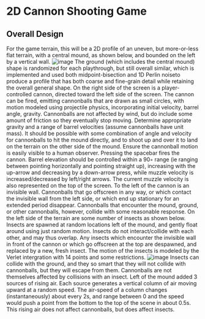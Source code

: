 # 2D Cannon Shooting Game
## Overall Design
For the game terrain, this will be a 2D profile of an uneven, but more-or-less flat terrain, with a central mound, as shown below, and bounded on the left by a vertical wall.
![image](https://user-images.githubusercontent.com/68981504/148133772-20c50e71-43a8-40cf-8d27-6be130307937.png)
The ground (which includes the central mound) shape is randomized for each playthrough, but still overall similar, which is implemented and used both midpoint-bisection and 1D Perlin noiseto produce a profile that has both coarse and fine-grain detail while retaining the overall general shape.
On the right side of the screen is a player-controlled cannon, directed toward the left side of the screen. The cannon can be fired, emitting cannonballs that are drawn as small circles, with motion modeled using projectile physics, incorporating initial velocity, barrel angle, gravity. Cannonballs are not affected by wind,  but do include some amount of friction so they eventually stop moving.
Determine appropriate gravity and a range of barrel velocities (assume cannonballs have unit mass). It should be possible with some combination of angle and velocity for cannonballs to hit the mound directly, and to shoot up and over it to land on the terrain on the other side of the mound. Ensure the cannonball motion is easily visible to a human observer.
Pressing the spacebar fires the cannon. Barrel elevation should be controlled within a 90◦ range (ie ranging between pointing horizontally and pointing straight up), increasing with the up-arrow and decreasing by a down-arrow press, while muzzle velocity is increased/decreased by left/right arrows. The current muzzle velocity is also represented on the top of the screen.
To the left of the cannon is an invisible wall. Cannonballs that go offscreen in any way, or which contact the invisible wall from the left side, or which end up stationary for an extended period disappear. Cannonballs that encounter the mound, ground, or other cannonballs, however, collide with some reasonable response. 
On the left side of the terrain are some number of insects as shown below. Insects are spawned at random locations left of the mound, and gently float around using just random motion. Insects do not interact/collide with each other, and may thus overlap. Any insects which encounter the invisible wall in front of the cannon or which go offscreen at the top are despawned, and replaced by a new, fresh insect. The motion of the insects is modeled by the Verlet intergration with 14 points and some restrictions.
![image](https://user-images.githubusercontent.com/68981504/148134213-5a9c27c4-c597-4659-9cb9-ec1fcec4faf3.png)
Insects can collide with the ground, and they so smart that they will not collide with cannonballs, but they will escape from them. Cannonballs are not themselves affected by collisions with an insect.
Left of the mound added 3 sources of rising air. Each source generates a vertical column of air moving upward at a random speed. The air-speed of a column changes (instantaneously) about every 2s, and range between 0 and the speed would push a point from the bottom to the top of the scene in about 0.5s. This rising air does not affect cannonballs, but does affect insects.
